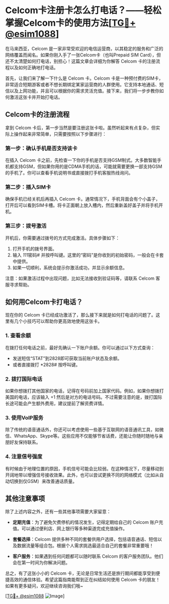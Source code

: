 # Celcom卡注册卡怎么打电话？——轻松掌握Celcom卡的使用方法[[TG💪+ @esim1088](https://t.me/s/esim1088)]

在马来西亚，Celcom 是一家非常受欢迎的电信运营商，以其稳定的服务和广泛的网络覆盖而闻名。如果你刚入手了一张Celcom卡（也叫Prepaid SIM Card），但还不太清楚如何打电话，别担心！这篇文章会详细为你解答 Celcom 卡的注册流程以及如何正确地打电话。

首先，让我们来了解一下什么是 Celcom 卡。Celcom 卡是一种预付费的SIM卡，非常适合短期游客或者不想长期绑定某家运营商的人群使用。它支持本地通话、短信以及上网功能，并且可以根据你的需求灵活充值。接下来，我们将一步步教你如何激活这张卡并开始打电话。

## Celcom卡的注册流程

拿到 Celcom 卡后，第一步当然是要注册这张卡啦。虽然听起来有点复杂，但实际上操作起来非常简单，只需要按照以下步骤进行：

### 第一步：确认手机是否支持该卡
在插入 Celcom 卡之前，先检查一下你的手机是否支持GSM制式。大多数智能手机都支持GSM，但如果你用的是CDMA手机的话，可能就需要更换一部支持GSM的手机了。你可以查看手机说明书或直接拨打手机客服热线询问。

### 第二步：插入SIM卡
确保手机已经关机后再插入 Celcom 卡。通常情况下，手机背面会有个小盖子，打开后可以看到SIM卡槽。将卡正面朝上放入槽内，然后重新盖好盖子并将手机开机。

### 第三步：拨号激活
开机后，你需要通过拨号的方式完成激活。具体步骤如下：
1. 打开手机的拨号界面。
2. 输入 *111*密码# 并按呼叫键。这里的“密码”是你收到的初始密码，一般会在卡套中提供。
3. 如果一切顺利，系统会提示你激活成功，并显示余额信息。

注意：如果激活过程中出现问题，比如无法接收到验证码等，请联系 Celcom 客服寻求帮助。

## 如何用Celcom卡打电话？

现在你的 Celcom 卡已经成功激活了，那么接下来就是如何打电话的问题了。这里有几个小技巧可以帮助你更高效地使用这张卡。

### 1. 查看余额
在拨打任何电话之前，最好先确认一下账户余额。你可以通过以下方式查询：
- 发送短信“STAT”到2828即可获取当前账户状态及余额。
- 或者直接拨打 *2828# 按呼叫键。

### 2. 拨打国际电话
如果你想拨打其他国家的电话，记得在号码前加上国家代码。例如，如果你想拨打美国的电话，应该输入 +1 然后是对方的电话号码。不过需要注意的是，拨打国际长途可能会产生额外费用，建议提前了解资费详情。

### 3. 使用VoIP服务
除了传统的语音通话外，你还可以考虑使用一些基于互联网的语音通讯工具，如微信、WhatsApp、Skype等。这些应用不仅能够节省话费，还能让你随时随地与亲朋好友保持联系。

### 4. 注意信号强度
有时候由于地理位置的原因，手机信号可能会比较弱。在这种情况下，尽量移动到开阔地带以增强信号接收效果。此外，也可以尝试更换不同的网络模式（比如从自动切换到仅GSM）来改善通话质量。

## 其他注意事项

除了上述内容之外，还有一些其他事项需要大家留意：

- **定期充值**：为了避免欠费停机的情况发生，记得定期给自己的 Celcom 账户充值。可以通过便利店、网上银行等多种渠道完成充值操作。
  
- **套餐选择**：Celcom 提供多种不同的套餐供用户选择，包括语音通话、短信以及数据流量等组合包。根据个人需求挑选最适合自己的套餐非常重要哦！

- **客户服务**：如果遇到任何问题都可以随时联系 Celcom 的客户服务团队。他们会在第一时间为你解决问题。

总之，有了这张小小的 Celcom 卡，无论是日常生活还是旅行期间都能享受到便捷高效的通信体验。希望这篇指南能帮到正在纠结如何使用 Celcom 卡的朋友！如果有更多疑问，欢迎继续咨询我们哦~

[[TG💪+ @esim1088](https://t.me/s/esim1088) ![Image](https://i.postimg.cc/4NQfJmqS/Snipaste-2025-05-13-00-14-12.png)]